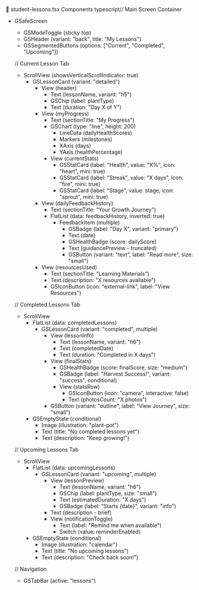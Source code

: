📱 student-lessons.tsx Components
typescript// Main Screen Container
- GSafeScreen
  - GSModeToggle (sticky top)
  - GSHeader (variant: "back", title: "My Lessons")
  - GSSegmentedButtons (options: ["Current", "Completed", "Upcoming"])
  
  // Current Lesson Tab
  - ScrollView (showsVerticalScrollIndicator: true)
    - GSLessonCard (variant: "detailed")
      - View (header)
        - Text (lessonName, variant: "h5")
        - GSChip (label: plantType)
        - Text (duration: "Day X of Y")
      - View (myProgress)
        - Text (sectionTitle: "My Progress")
        - GSChart (type: "line", height: 200)
          - LineData (dailyHealthScores)
          - Markers (milestones)
          - XAxis (days)
          - YAxis (healthPercentage)
        - View (currentStats)
          - GSStatCard (label: "Health", value: "X%", icon: "heart", mini: true)
          - GSStatCard (label: "Streak", value: "X days", icon: "fire", mini: true)
          - GSStatCard (label: "Stage", value: stage, icon: "sprout", mini: true)
      - View (dailyFeedbackHistory)
        - Text (sectionTitle: "Your Growth Journey")
        - FlatList (data: feedbackHistory, inverted: true)
          - FeedbackItem (multiple)
            - GSBadge (label: "Day X", variant: "primary")
            - Text (date)
            - GSHealthBadge (score: dailyScore)
            - Text (guidancePreview - truncated)
            - GSButton (variant: "text", label: "Read more", size: "small")
      - View (resourcesUsed)
        - Text (sectionTitle: "Learning Materials")
        - Text (description: "X resources available")
        - GSIconButton (icon: "external-link", label: "View Resources")
  
  // Completed Lessons Tab
  - ScrollView
    - FlatList (data: completedLessons)
      - GSLessonCard (variant: "completed", multiple)
        - View (lessonInfo)
          - Text (lessonName, variant: "h6")
          - Text (completedDate)
          - Text (duration: "Completed in X days")
        - View (finalStats)
          - GSHealthBadge (score: finalScore, size: "medium")
          - GSBadge (label: "Harvest Success!", variant: "success", conditional)
          - View (statsRow)
            - GSIconButton (icon: "camera", interactive: false)
            - Text (photosCount: "X photos")
        - GSButton (variant: "outline", label: "View Journey", size: "small")
    - GSEmptyState (conditional)
      - Image (illustration: "plant-pot")
      - Text (title: "No completed lessons yet")
      - Text (description: "Keep growing!")
  
  // Upcoming Lessons Tab
  - ScrollView
    - FlatList (data: upcomingLessons)
      - GSLessonCard (variant: "upcoming", multiple)
        - View (lessonPreview)
          - Text (lessonName, variant: "h6")
          - GSChip (label: plantType, size: "small")
          - Text (estimatedDuration: "X days")
          - GSBadge (label: "Starts {date}", variant: "info")
        - Text (description - brief)
        - View (notificationToggle)
          - Text (label: "Remind me when available")
          - Switch (value: reminderEnabled)
    - GSEmptyState (conditional)
      - Image (illustration: "calendar")
      - Text (title: "No upcoming lessons")
      - Text (description: "Check back soon!")
  
  // Navigation
  - GSTabBar (active: "lessons")